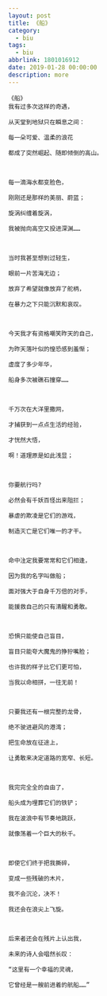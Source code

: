 ```yaml
---
layout: post
title: 《船》
category: 
  - biu
tags: 
  - biu
abbrlink: 1801016912
date: 2019-01-28 00:00:00
description: more
---
```


	《船》
	我有过多次这样的奇遇，

	从天堂到地狱只在瞬息之间：

	每一朵可爱、温柔的浪花

	都成了突然崛起、随即倾倒的高山。



	每一滴海水都变脸色，

	刚刚还是那样的美丽、蔚蓝；

	旋涡纠缠着旋涡，

	我被抛向高空又投进深渊……



	当时我甚至想到过轻生，

	眼前一片苦海无边；

	放弃了希望就像放弃了舵柄，

	在暴力之下只能沉默和哀叹。



	今天我才有资格嘲笑昨天的自己，

	为昨天落叶似的惶恐感到羞惭；

	虚度了多少年华，

	船身多次被礁石撞穿……



	千万次在大洋里撒网，

	才捕获到一点点生活的经验，

	才恍然大悟，

	啊！道理原是如此浅显；



	你要航行吗?

	必然会有千妖百怪出来阻拦；

	暴虐的欺凌是它们的游戏，

	制造灭亡是它们唯一的才干。



	命中注定我要常常和它们相逢，

	因为我的名字叫做船；

	面对强大于自身千万倍的对手，

	能援救自己的只有清醒和勇敢。



	恐惧只能使自己盲目，

	盲目只能夸大魔鬼的狰狞嘴脸；

	也许我的样子比它们更可怕，

	当我以命相拼，一往无前！



	只要我还有一根完整的龙骨，

	绝不驶进避风的港湾；

	把生命放在征途上，

	让勇敢来决定道路的宽窄、长短。



	我完完全全的自由了，

	船头成为埋葬它们的铁铲；

	我在波浪中有节奏地跳跃，

	就像荡着一个巨大的秋千。



	即使它们终于把我撕碎，

	变成一些残破的木片，

	我不会沉沦，决不！

	我还会在浪尖上飞旋。



	后来者还会在残片上认出我，

	未来的诗人会唱然长叹：

	“这里有一个幸福的灵魂，

	它曾经是一艘前进着的航船……”